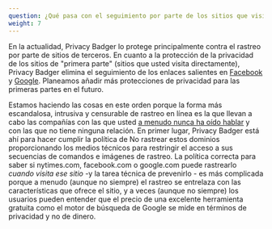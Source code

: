 ```yaml
---
question: ¿Qué pasa con el seguimiento por parte de los sitios que visito activamente, como NYTimes.com o Facebook.com?
weight: 7
---
```


En la actualidad, Privacy Badger lo protege principalmente contra el rastreo por parte de sitios de terceros. En cuanto a la protección de la privacidad de los sitios de "primera parte" (sitios que usted visita directamente), Privacy Badger elimina el seguimiento de los enlaces salientes en [Facebook](https://www.eff.org/deeplinks/2018/05/privacy-badger-rolls-out-new-ways-fight-facebook-tracking) y [Google](https://www.eff.org/deeplinks/2018/10/privacy-badger-now-fights-more-sneaky-google-tracking). Planeamos añadir más protecciones de privacidad para las primeras partes en el futuro.

Estamos haciendo las cosas en este orden porque la forma más escandalosa, intrusiva y censurable de rastreo en línea es la que llevan a cabo las compañías con las que usted [a menudo nunca ha oído hablar](https://lumapartners.com/content/lumascapes/display-ad-tech-lumascape/) y con las que no tiene ninguna relación. En primer lugar, Privacy Badger está ahí para hacer cumplir la política de No rastrear estos dominios proporcionando los medios técnicos para restringir el acceso a sus secuencias de comandos e imágenes de rastreo. La política correcta para saber si nytimes.com, facebook.com o google.com puede rastrearlo _cuando visita ese sitio_ -y la tarea técnica de prevenirlo - es más complicada porque a menudo (aunque no siempre) el rastreo se entrelaza con las características que ofrece el sitio, y a veces (aunque no siempre) los usuarios pueden entender que el precio de una excelente herramienta gratuita como el motor de búsqueda de Google se mide en términos de privacidad y no de dinero.
